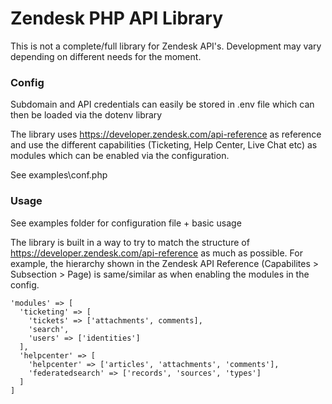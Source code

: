 # Zendesk PHP API Library

This is not a complete/full library for Zendesk API's. Development may vary depending on different needs for the moment.

### Config

Subdomain and API credentials can easily be stored in .env file which can then be loaded via the dotenv library

The library uses https://developer.zendesk.com/api-reference as reference and use the different capabilities (Ticketing, Help Center, Live Chat etc) as modules which can be enabled via the configuration.

See examples\conf.php

### Usage

See examples folder for configuration file + basic usage

The library is built in a way to try to match the structure of https://developer.zendesk.com/api-reference as much as possible. For example, the hierarchy shown in the Zendesk API Reference (Capabilites > Subsection > Page) is same/similar as when enabling the modules in the config.

```
'modules' => [
  'ticketing' => [
    'tickets' => ['attachments', comments],
    'search',
    'users' => ['identities']
  ],
  'helpcenter' => [
    'helpcenter' => ['articles', 'attachments', 'comments'],
    'federatedsearch' => ['records', 'sources', 'types']
  ]
]
```
